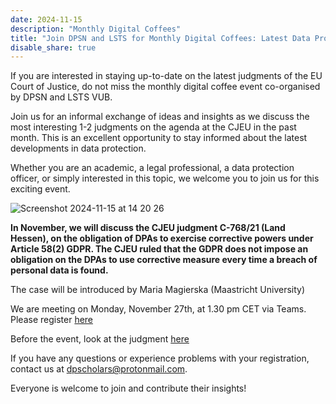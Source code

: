 ```yaml
---
date: 2024-11-15
description: "Monthly Digital Coffees"
title: "Join DPSN and LSTS for Monthly Digital Coffees: Latest Data Protection Judgments from CJEU on 25 September 2024"
disable_share: true
---
```




If you are interested in staying up-to-date on the latest judgments of the EU Court of Justice, 
do not miss the monthly digital coffee event co-organised by DPSN and LSTS VUB.

Join us for an informal exchange of ideas and insights as we discuss the most interesting 1-2 judgments on the agenda at the CJEU in the past
month. This is an excellent opportunity to stay informed about the latest developments in data protection.

Whether you are an academic, a legal professional, a data protection officer, or simply interested in this topic, 
we welcome you to join us for this exciting event.

 ![Screenshot 2024-11-15 at 14 20 26](https://github.com/user-attachments/assets/ad1958b4-27cb-4fcb-92b8-b9b0f3ad8b1f)

**In November, we will discuss the CJEU judgment C-768/21 (Land Hessen), on the obligation of DPAs to exercise corrective powers under Article 58(2)
GDPR. The CJEU ruled that the GDPR does not impose an obligation on the DPAs to use corrective measure every time a breach of personal data is found.**

The case will be introduced by Maria Magierska (Maastricht University)

We are meeting on Monday, November 27th, at 1.30 pm CET via Teams. Please register [here](https://events.teams.microsoft.com/event/10bf500e-a955-4920-b9f9-3c6cf8e57d51@695b7ca8-2da8-4545-a2da-42d03784e585)

Before the event, look at the judgment [here](https://curia.europa.eu/juris/document/document.jsf?docid=290402&doclang=en)


If you have any questions or experience problems with your registration, contact us at dpscholars@protonmail.com.

 

Everyone is welcome to join and contribute their insights!

